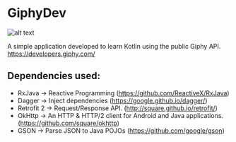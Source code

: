 # GiphyDev

![alt text](https://giphy.com/static/img/labs.gif)

A simple application developed to learn Kotlin using the public Giphy API.
https://developers.giphy.com/

## Dependencies used:

* RxJava -> Reactive Programming (https://github.com/ReactiveX/RxJava)
* Dagger -> Inject dependencies (https://google.github.io/dagger/)
* Retrofit 2 -> Request/Response API. (http://square.github.io/retrofit/)
* OkHttp -> An HTTP & HTTP/2 client for Android and Java applications. (https://github.com/square/okhttp)
* GSON -> Parse JSON to Java POJOs (https://github.com/google/gson)

